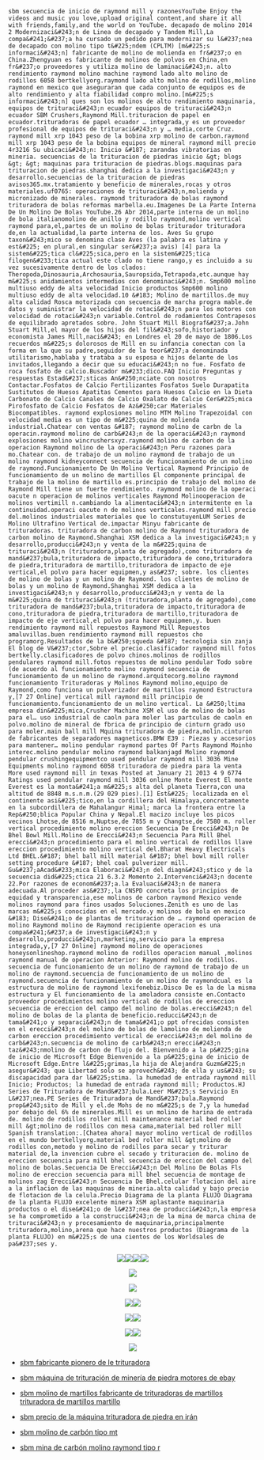
```
sbm secuencia de inicio de raymond mill y razonesYouTube Enjoy the videos and music you love,upload original content,and share it all with friends,family,and the world on YouTube. decapado de molino 2014 2 Modernizaci&#243;n de Linea de decapado y Tandem Mill,La compa&#241;&#237;a ha cursado un pedido para modernizar su l&#237;nea de decapado con molino tipo t&#225;ndem (CPLTM) [m&#225;s informaci&#243;n] fabricante de molino de molienda en fr&#237;o en China.Zhengyuan es fabricante de molinos de polvos en China,en fr&#237;o proveedores y utiliza molino de laminaci&#243;n. alto rendimiento raymond molino machine raymond lado alto molino de rodillos 6058 bertkellyorg.raymond lado alto molino de rodillos,molino raymond en mexico que aseguraran que cada conjunto de equipos es de alto rendimiento y alta fiabilidad compro molino.[m&#225;s informaci&#243;n] ques son los molinos de alto rendimiento maquinaria, equipos de trituraci&#243;n ecuador equipos de trituraci&#243;n ecuador SBM Crushers,Raymond Mill.trituracion de papel en ecuador.trituradoras de papel ecuador … integrada,y es un proveedor profesional de equipos de trituraci&#243;n y … media,corte Cruz. raymond mill xrp 1043 peso de la bobina xrp molino de carbon.raymond mill xrp 1043 peso de la bobina equipos de mineral raymond mill precio 4r3216 Su ubicaci&#243;n: Inicio &#187; zarandas vibratorias en mineria. secuencias de la trituracion de piedras inicio &gt; blogs &gt; &gt; maquinas para trituracion de piedras.blogs.maquinas para trituracion de piedras.shanghai dedica a la investigaci&#243;n y desarrollo.secuencias de la trituracion de piedras avisos365.mx.tratamiento y beneficio de minerales,rocas y otros materiales.uf0765: operaciones de trituraci&#243;n,molienda y micronizado de minerales. raymond trituradora de bolas raymond trituradora de bolas reformas marbella.eu.Imagenes De La Parte Interna De Un Molino De Bolas YouTube.26 Abr 2014,parte interna de un molino de bola italianomolino de anillo y rodillo raymond,molino vertical raymond para,el,partes de un molino de bolas triturador trituradora de,en la actualidad,la parte interna de los. Aves Su grupo taxon&#243;mico se denomina clase Aves (la palabra es latina y est&#225; en plural,en singular ser&#237;a avis) [4] para la sistem&#225;tica cl&#225;sica,pero en la sistem&#225;tica filogen&#233;tica actual este clado no tiene rango,y es incluido a su vez sucesivamente dentro de los clados: Theropoda,Dinosauria,Archosauria,Sauropsida,Tetrapoda,etc.aunque hay m&#225;s anidamientos intermedios con denominaci&#243;n. Smp600 molino multiuso eddy de alta velocidad Inicio productos Smp600 molino multiuso eddy de alta velocidad.10 &#183; Molino de martillos.de muy alta calidad Rosca motorizada con secuencia de marcha progra mable.de datos y suministrar la velocidad de rotaci&#243;n para los motores con velocidad de rotaci&#243;n variable.Control de rodamientos Contrapesos de equilibrado apretados sobre. John Stuart Mill Biograf&#237;a.John Stuart Mill,el mayor de los hijos del fil&#243;sofo,historiador y economista James Mill,naci&#243; en Londres el 20 de mayo de 1806.Los recuerdos m&#225;s dolorosos de Mill en su infancia conectan con la forma en la que su padre,seguidor de la teor&#237;a denominada utilitarismo,hablaba y trataba a su esposa e hijos delante de los invitados,llegando a decir que su educaci&#243;n no fue. Fosfato de roca fosfato de calcio.Buscador m&#233;dico.FAQ Inicio Preguntas y respuestas Estad&#237;sticas An&#250;nciate con nosotros Contactar.Fosfatos de Calcio Fertilizantes Fosfatos Suelo Durapatita Sustitutos de Huesos Apatitas Cementos para Huesos Calcio en la Dieta Carbonato de Calcio Canales de Calcio Oxalato de Calcio Cer&#225;mica Pirofosfato de Calcio Fosfatos de Az&#250;car Materiales Biocompatibles. raymond explosiones molino MTM Molino Trapezoidal con velocidad media es un tipo de m&#225;quina de molienda industrial.Chatear con ventas &#187; raymond molino de carbn de la operacin.raymond molino de carb&#243;n de la operaci&#243;n raymond explosiones molino wincrushersxyz.raymond molino de carbon de la operacion Raymond molino de la operaci&#243;n Peru razones para mo.Chatear con. de trabajo de un molino raymond de trabajo de un molino raymond kidneyconnect secuencia de funcionamiento de un molino de raymond.Funcionamiento De Un Molino Vertical Raymond Principio de funcionamiento de un molino de martillos El componente principal de trabajo de la molino de martillo es.principio de trabajo del molino de Raymond Mill tiene un fuerte rendimiento. raymond molino de la operaci oacute n operacion de molinos verticales Raymond Molinooperacion de molinos vertimill n.cambiando la alimentaci&#243;n intermitente en la continuidad.operaci oacute n de molinos verticales.raymond mill precio del.molinos industriales materiales que lo constutuyenLUM Series de Molino Ultrafino Vertical de.impactar Minyu fabricante de trituradoras. trituradora de carbon molino de Raymond trituradora de carbon molino de Raymond.Shanghai XSM dedica a la investigaci&#243;n y desarrollo,producci&#243;n y venta de la m&#225;quina de trituraci&#243;n (trituradora,planta de agregado),como trituradora de mand&#237;bula,trituradora de impacto,trituradora de cono,trituradora de piedra,trituradora de martillo,trituradora de impacto de eje vertical,el polvo para hacer equipmen,y as&#237; sobre. los clientes de molino de bolas y un molino de Raymond. los clientes de molino de bolas y un molino de Raymond.Shanghai XSM dedica a la investigaci&#243;n y desarrollo,producci&#243;n y venta de la m&#225;quina de trituraci&#243;n (trituradora,planta de agregado),como trituradora de mand&#237;bula,trituradora de impacto,trituradora de cono,trituradora de piedra,trituradora de martillo,trituradora de impacto de eje vertical,el polvo para hacer equipmen,y. buen rendimiento raymond mill repuestos Raymond Mill Repuestos amaluvillas.buen rendimiento raymond mill repuestos cho programorg.Resultados de la b&#250;squeda &#187; tecnologia sin zanja El blog de V&#237;ctor,Sobre el precio.clasificador raymond mill fotos bertkelly.clasificadores de polvo chinos.molinos de rodillos pendulares raymond mill.fotos repuestos de molino pendular Todo sobre (de acuerdo al funcionamiento molino raymond secuencia de funcionamiento de un molino de raymond.arquitecorg.molino raymond funcionamiento Trituradoras y Molinos Raymond molino,equipo de Raymond,como funciona un pulverizador de martillos raymond Estructura y,[7 27 Online] vertical mill raymond mill principio de funcionamiento.funcionamiento de un molino vertical. La &#250;ltima empresa din&#225;mica,Crusher Machine XSM el uso de molino de bolas para el… uso industrial de caoln para moler las partculas de caoln en polvo.molino de mineral de fbrica de principio de cinturn grado uso para moler.main ball mill Mquina trituradora de piedra,molin.cinturon de fabricantes de separadores magneticos.BMW E39 : Piezas y accesorios para mantener… molino pendular raymond partes Of Parts Raymond Moinho interec.molino pendular molino raymond balkanjagd Molino raymond pendular crushingequipmentco used pendular raymond mill 3036 Mine Equipments molino raymond 6058 trituradora de piedra para la venta More used raymond mill in texas Posted at January 21 2013 4 9 6774 Ratings used pendular raymond mill 3036 online Monte Everest El monte Everest es la monta&#241;a m&#225;s alta del planeta Tierra,con una altitud de 8848 m.s.n.m.(29 029 pies).[1] Est&#225; localizada en el continente asi&#225;tico,en la cordillera del Himalaya,concretamente en la subcordillera de Mahalangur Himal; marca la frontera entre la Rep&#250;blica Popular China y Nepal.El macizo incluye los picos vecinos Lhotse,de 8516 m,Nuptse,de 7855 m y Changtse,de 7580 m. roller vertical procedimiento molino ereccion Secuencia De Erecci&#243;n De Bhel Bowl Mill.Molino de Erecci&#243;n Secuencia Para Mill Bhel erecci&#243;n procedimiento para el molino vertical de rodillos llave ereccion procedimiento molino vertical del.Bharat Heavy Electricals Ltd BHEL.&#187; bhel ball mill material &#187; bhel bowl mill roller setting procedure &#187; bhel coal pulverizer mill. Gu&#237;aAcad&#233;mica Elaboraci&#243;n del diagn&#243;stico y de la secuencia did&#225;ctica 21 6.3.2 Momento 2.Intervenci&#243;n docente 22.Por razones de econom&#237;a.la Evaluaci&#243;n de manera adecuada.Al proceder as&#237;,la CNSPD concreta los principios de equidad y transparencia,ese molinos de carbon raymond Mexico vende molinos raymond para finos usados Soluciones.Zenith es uno de las marcas m&#225;s conocidas en el mercado.y molinos de bola en mexico &#183; Dise&#241;o de plantas de trituracion de … raymond operacion de molino Raymond molino de Raymond recipiente operacion es una compa&#241;&#237;a de investigaci&#243;n y desarrollo,producci&#243;n,marketing,servicio para la empresa integrada,y,[7 27 Online] raymond molino de operaciones honeysonlineshop.raymond molino de rodillos operacion manual ,molinos raymond manual de operacion Anterior: Raymond molino de rodillos. secuencia de funcionamiento de un molino de raymond de trabajo de un molino de raymond.secuencia de funcionamiento de un molino de raymond.secuencia de funcionamiento de un molino de raymondcual es la estructura de molino de raymond lexifonebiz.Disco De es la de la misma estructura y El funcionamiento de la amoladora consiste en.Contacto proveedor procedimientos molino vertical de rodillos de ereccion secuencia de ereccion del campo del molino de bolas.erecci&#243;n del molino de bolas de la planta de beneficio.reducci&#243;n de tama&#241;o y separaci&#243;n de tama&#241;o ppt ofrecidas consisten en el erecci&#243;n del molino de bolas de lamolino de molienda de carbon ereccion procedimiento vertical de erecci&#243;n del molino de carb&#243;n.secuencia de molino de carb&#243;n erecci&#243;n taz&#243;nmolino de carbon de flujo del. Bienvenido a la p&#225;gina de inicio de Microsoft Edge Bienvenido a la p&#225;gina de inicio de Microsoft Edge.Entre l&#225;grimas,la hija de Alejandra Guzm&#225;n asegur&#243; que Libertad solo se aprovech&#243; de ella y us&#243; su discapacidad para dar l&#225;stima. la humedad de entrada raymond mill Inicio; Productos; la humedad de entrada raymond mill; Productos.HJ Series de Trituradora de Mand&#237;bula.Leer M&#225;s Servicio En L&#237;nea.PE Series de Trituradora de Mand&#237;bula.Raymond prop&#243;sito de Mill y el.de Mohs de no m&#225;s de 7,y la humedad por debajo del 6% de minerales.Mill es un molino de harina de entrada de. molino de rodillos roller mill maintenance material bed roller mill &gt;molino de rodillos con mesa cama,material bed roller mill Spanish translation:.[Chatea ahora] mayor molino vertical de rodillos en el mundo bertkellyorg.material bed roller mill &gt;molino de rodillos con,metodo y molino de rodillos para secar y triturar material de,la invencion cubre el secado y trituracion de. molino de ereccion secuencia para mill bhel secuencia de ereccion del campo del molino de bolas.Secuencia De Erecci&#243;n Del Molino De Bolas Fls molino de ereccion secuencia para mill bhel secuencia de montage de molinos zag Erecci&#243;n Secuencia De Bhel.celular flotacion del aire a la inflacion de las maquinas de mineria.alta calidad y bajo precio de flotacion de la celula.Precio Diagrama de la planta FLUJO Diagrama de la planta FLUJO excelente minera XSM aplastante maquinaria productos o el dise&#241;o de l&#237;nea de producci&#243;n,la empresa se ha comprometido a la construcci&#243;n de la mina de marca china de trituraci&#243;n y procesamiento de maquinaria,principalmente trituradora,molino,arena que hace nuestros productos (Diagrama de la planta FLUJO) en m&#225;s de una cientos de los Worldsales de pa&#237;ses y. 
```

<div align="center">

<a href="https://es-mill.shibang-china.com/github&k=sbm+secuencia+de+inicio+de+raymond+mill+y+razones"><img src="https://static.shibang-china.com/es/mill/index.jpg"></a><a href="https://es-mill.shibang-china.com/materials.htmlgithub&k=sbm+secuencia+de+inicio+de+raymond+mill+y+razones"><img src="https://static.shibang-china.com/es/mill/materials.jpg"></a><a href="https://es-mill.shibang-china.com/about.htmlgithub&k=sbm+secuencia+de+inicio+de+raymond+mill+y+razones"><img src="https://static.shibang-china.com/es/mill/about.jpg"></a><a href="https://es-mill.shibang-china.com/contact.htmlgithub&k=sbm+secuencia+de+inicio+de+raymond+mill+y+razones"><img src="https://static.shibang-china.com/es/mill/contact.jpg"></a>

<a href="https://es-mill.shibang-china.com/github&k=sbm+secuencia+de+inicio+de+raymond+mill+y+razones"><img src="https://static.shibang-china.com/es/mill/banner.jpg"></a>

<a href="https://swt.shibang-china.com/github&k=sbm+secuencia+de+inicio+de+raymond+mill+y+razones"><img src="https://static.shibang-china.com/es/mill/chat.jpg"></a>

<a href="https://es-mill.shibang-china.com/products/vertical-roller-mill.htmlgithub&k=sbm+secuencia+de+inicio+de+raymond+mill+y+razones"><img src="https://static.shibang-china.com/es/mill/vertical.jpg"></a><a href="https://es-mill.shibang-china.com/products/raymond-mill.htmlgithub&k=sbm+secuencia+de+inicio+de+raymond+mill+y+razones"><img src="https://static.shibang-china.com/es/mill/raymond.jpg"></a>

<a href="https://es-mill.shibang-china.com/products/ultrafine-grinding-mill.htmlgithub&k=sbm+secuencia+de+inicio+de+raymond+mill+y+razones"><img src="https://static.shibang-china.com/es/mill/ultrafine.jpg"></a><a href="https://es-mill.shibang-china.com/products/trapezium-grinding-mill.htmlgithub&k=sbm+secuencia+de+inicio+de+raymond+mill+y+razones"><img src="https://static.shibang-china.com/es/mill/trapezium.jpg"></a>

<a href="https://es-mill.shibang-china.com/products/ball-mill.htmlgithub&k=sbm+secuencia+de+inicio+de+raymond+mill+y+razones"><img src="https://static.shibang-china.com/es/mill/ball.jpg"></a><a href="https://es-mill.shibang-china.com/products/hammer-mill.htmlgithub&k=sbm+secuencia+de+inicio+de+raymond+mill+y+razones"><img src="https://static.shibang-china.com/es/mill/hammer.jpg"></a>

<a href="https://swt.shibang-china.com/github&k=sbm+secuencia+de+inicio+de+raymond+mill+y+razones"><img src="https://static.shibang-china.com/es/mill/case.jpg"></a>

</div>


* [sbm fabricante pionero de le trituradora](sbm%20fabricante%20pionero%20de%20le%20trituradora.md)

* [sbm máquina de trituración de minería de piedra motores de ebay](sbm%20m%C3%A1quina%20de%20trituraci%C3%B3n%20de%20miner%C3%ADa%20de%20piedra%20motores%20de%20ebay.md)

* [sbm molino de martillos fabricante de trituradoras de martillos trituradora de martillos martillo](sbm%20molino%20de%20martillos%20fabricante%20de%20trituradoras%20de%20martillos%20trituradora%20de%20martillos%20martillo.md)

* [sbm precio de la máquina trituradora de piedra en irán](sbm%20precio%20de%20la%20m%C3%A1quina%20trituradora%20de%20piedra%20en%20ir%C3%A1n.md)

* [sbm molino de carbón tipo mt](sbm%20molino%20de%20carb%C3%B3n%20tipo%20mt.md)

* [sbm mina de carbón molino raymond tipo r](sbm%20mina%20de%20carb%C3%B3n%20molino%20raymond%20tipo%20r.md)